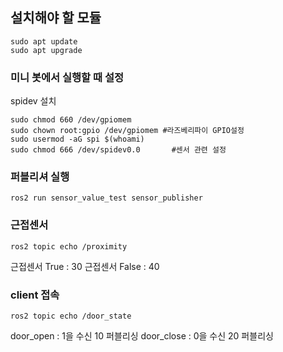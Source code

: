 ## 설치해야 할 모듈 
```
sudo apt update
sudo apt upgrade
```

### 미니 봇에서 실행할 때 설정
spidev 설치
```
sudo chmod 660 /dev/gpiomem
sudo chown root:gpio /dev/gpiomem #라즈베리파이 GPIO설정
sudo usermod -aG spi $(whoami)
sudo chmod 666 /dev/spidev0.0       #센서 관련 설정
```
### 퍼블리셔 실행
```
ros2 run sensor_value_test sensor_publisher
```

### 근접센서
```
ros2 topic echo /proximity 
```
근접센서 True  : 30
근접센서 False : 40

### client 접속
```
ros2 topic echo /door_state
```
door_open :  1을 수신      10 퍼블리싱
door_close : 0을 수신      20 퍼블리싱
